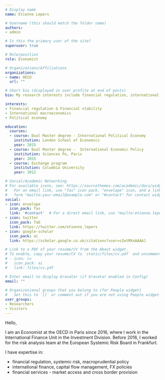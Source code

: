 ```yaml
---
# Display name
name: Etienne Lepers

# Username (this should match the folder name)
authors:
- admin

# Is this the primary user of the site?
superuser: true

# Role/position
role: Economist

# Organizations/Affiliations
organizations:
- name: OECD
  url: ""

# Short bio (displayed in user profile at end of posts)
bio: My research interests include financial regulation, international macroeconomics, political economy.

interests:
- Financial regulation & Financial stability
- International macroeconomics
- Political economy

education:
  courses:
  - course: Dual Master degree - International Political Economy
    institution: London School of Economics
    year: 2015
  - course: Dual Master degree -  International Economic Policy
    institution: Sciences Po, Paris
    year: 2015
  - course: Exchange program
    institution: Columbia University
    year: 2012

# Social/Academic Networking
# For available icons, see: https://sourcethemes.com/academic/docs/widgets/#icons
#   For an email link, use "fas" icon pack, "envelope" icon, and a link in the
#   form "mailto:your-email@example.com" or "#contact" for contact widget.
social:
- icon: envelope
  icon_pack: fas
  link: '#contact'  # For a direct email link, use "mailto:etienne.lepers@oecd.org".
- icon: twitter
  icon_pack: fab
  link: https://twitter.com/etienne_lepers
- icon: google-scholar
  icon_pack: ai
  link: https://scholar.google.co.uk/citations?user=sIwtMXoAAAAJ

# Link to a PDF of your resume/CV from the About widget.
# To enable, copy your resume/CV to `static/files/cv.pdf` and uncomment the lines below.  
# - icon: cv
#   icon_pack: ai
#   link: files/cv.pdf

# Enter email to display Gravatar (if Gravatar enabled in Config)
email: ""
  
# Organizational groups that you belong to (for People widget)
#   Set this to `[]` or comment out if you are not using People widget.  
user_groups:
- Researchers
- Visitors
---
```


Hello,

I am an Economist at the OECD in Paris since 2016, where I work in the International Finance Unit in the Investment Division. Before 2016, I worked for the risk analysis team at the European Systemic Risk Board in Frankfurt.

I have expertise in:
- financial regulation, systemic risk, macroprudential policy
- international finance, capital flow management, FX policies
- financial services - market access and cross border provision
